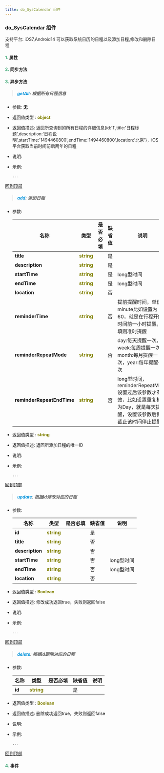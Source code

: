 ```yaml
---
title: do_SysCalendar 组件
---
```


### do_SysCalendar 组件

 支持平台: iOS7,Android14
 可以获取系统日历的日程以及添加日程,修改和删除日程

#### <font color ='#40A977'>**1.**</font> 属性

#### <font color ='#40A977'>**2.**</font> 同步方法

#### <font color ='#40A977'>**3.**</font> 异步方法

>##### <font color ='#0092db'>**getAll**</font>: 根据所有日程信息

- 参数: **无**
- 返回值类型 : <font color ='#808000'>**object**</font>
- 返回值描述: 返回所查询到的所有日程的详细信息{id:'1',title:'日程标题',description:'日程说明',startTime:'1494460800',endTime:'1494460800',location:'北京'}，iOS平台获取当前时间前后两年的日程
- 说明: 
- 示例:

  ```javascript
  ...

  ```

[回到顶部](#top)

>##### <font color ='#0092db'>**add**</font>: 添加日程

- 参数:

  名称 | 类型 |是否必填|缺省值|说明
  ---- |-------------  |--------------|--------|------
  **title** |<font color ='#808000'>**string**</font> |  | 是|
  **description** |<font color ='#808000'>**string**</font> |  | 是|
  **startTime** |<font color ='#808000'>**string**</font> |  | 是|long型时间
  **endTime** |<font color ='#808000'>**string**</font> |  | 是|long型时间
  **location** |<font color ='#808000'>**string**</font> |  | 否|
  **reminderTime** |<font color ='#808000'>**string**</font> |  | 否|提前提醒时间，单位minute比如设置为60，就是在行程开始时间前一小时提醒，不填则准时提醒
  **reminderRepeatMode** |<font color ='#808000'>**string**</font> |  | 否|day:每天提醒一次，week:每周提醒一次，month:每月提醒一次，year:每年提醒一次
  **reminderRepeatEndTime** |<font color ='#808000'>**string**</font> |  | 否|long型时间，reminderRepeatMode设置过后该参数才有效，比如设置重复模式为Day，就是每天提醒，设置该参数后就是截止该时间停止提醒
- 返回值类型 : <font color ='#808000'>**string**</font>
- 返回值描述: 返回所添加日程的唯一ID
- 说明: 
- 示例:

  ```javascript
  ...

  ```

[回到顶部](#top)

>##### <font color ='#0092db'>**update**</font>: 根据id修改对应的日程

- 参数:

  名称 | 类型 |是否必填|缺省值|说明
  ---- |-------------  |--------------|--------|------
  **id** |<font color ='#808000'>**string**</font> |  | 是|
  **title** |<font color ='#808000'>**string**</font> |  | 否|
  **description** |<font color ='#808000'>**string**</font> |  | 否|
  **startTime** |<font color ='#808000'>**string**</font> |  | 否|long型时间
  **endTime** |<font color ='#808000'>**string**</font> |  | 否|long型时间
  **location** |<font color ='#808000'>**string**</font> |  | 否|
- 返回值类型 : <font color ='#808000'>**Boolean**</font>
- 返回值描述: 修改成功返回true，失败则返回false
- 说明: 
- 示例:

  ```javascript
  ...

  ```

[回到顶部](#top)

>##### <font color ='#0092db'>**delete**</font>: 根据id删除对应的日程

- 参数:

  名称 | 类型 |是否必填|缺省值|说明
  ---- |-------------  |--------------|--------|------
  **id** |<font color ='#808000'>**string**</font> |  | 是|
- 返回值类型 : <font color ='#808000'>**Boolean**</font>
- 返回值描述: 删除成功返回true，失败则返回false
- 说明: 
- 示例:

  ```javascript
  ...

  ```

[回到顶部](#top)


#### <font color ='#40A977'>**4.**</font> 事件


